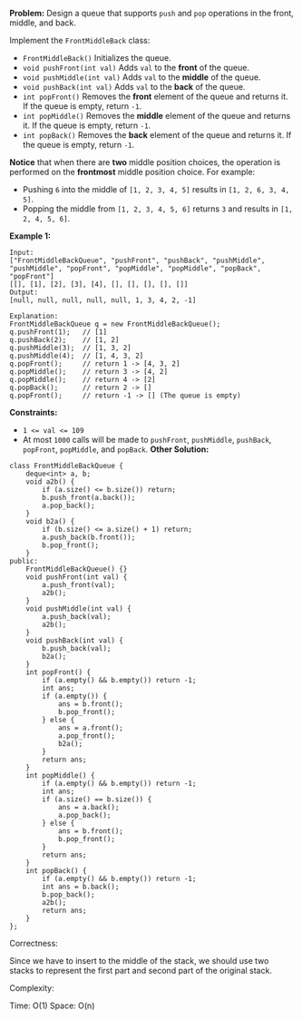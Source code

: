 **Problem:**
Design a queue that supports `push` and `pop` operations in the front, middle, and back.

Implement the `FrontMiddleBack` class:

- `FrontMiddleBack()` Initializes the queue.
- `void pushFront(int val)` Adds `val` to the **front** of the queue.
- `void pushMiddle(int val)` Adds `val` to the **middle** of the queue.
- `void pushBack(int val)` Adds `val` to the **back** of the queue.
- `int popFront()` Removes the **front** element of the queue and returns it. If the queue is empty, return `-1`.
- `int popMiddle()` Removes the **middle** element of the queue and returns it. If the queue is empty, return `-1`.
- `int popBack()` Removes the **back** element of the queue and returns it. If the queue is empty, return `-1`.

**Notice** that when there are **two** middle position choices, the operation is performed on the **frontmost** middle position choice. For example:

- Pushing `6` into the middle of `[1, 2, 3, 4, 5]` results in `[1, 2, 6, 3, 4, 5]`.
- Popping the middle from `[1, 2, 3, 4, 5, 6]` returns `3` and results in `[1, 2, 4, 5, 6]`.

 

**Example 1:**

```
Input:
["FrontMiddleBackQueue", "pushFront", "pushBack", "pushMiddle", "pushMiddle", "popFront", "popMiddle", "popMiddle", "popBack", "popFront"]
[[], [1], [2], [3], [4], [], [], [], [], []]
Output:
[null, null, null, null, null, 1, 3, 4, 2, -1]

Explanation:
FrontMiddleBackQueue q = new FrontMiddleBackQueue();
q.pushFront(1);   // [1]
q.pushBack(2);    // [1, 2]
q.pushMiddle(3);  // [1, 3, 2]
q.pushMiddle(4);  // [1, 4, 3, 2]
q.popFront();     // return 1 -> [4, 3, 2]
q.popMiddle();    // return 3 -> [4, 2]
q.popMiddle();    // return 4 -> [2]
q.popBack();      // return 2 -> []
q.popFront();     // return -1 -> [] (The queue is empty)
```

 

**Constraints:**

- `1 <= val <= 109`
- At most `1000` calls will be made to `pushFront`, `pushMiddle`, `pushBack`, `popFront`, `popMiddle`, and `popBack`.
**Other Solution:**
```
class FrontMiddleBackQueue {
    deque<int> a, b;
    void a2b() {
        if (a.size() <= b.size()) return;
        b.push_front(a.back());
        a.pop_back();
    }
    void b2a() {
        if (b.size() <= a.size() + 1) return;
        a.push_back(b.front());
        b.pop_front();
    }
public:
    FrontMiddleBackQueue() {}
    void pushFront(int val) {
        a.push_front(val);
        a2b();
    }
    void pushMiddle(int val) {
        a.push_back(val);
        a2b();
    }
    void pushBack(int val) {
        b.push_back(val);
        b2a();
    }
    int popFront() {
        if (a.empty() && b.empty()) return -1;
        int ans;
        if (a.empty()) {
            ans = b.front();
            b.pop_front();
        } else {
            ans = a.front();
            a.pop_front();
            b2a();
        }
        return ans;
    }
    int popMiddle() {
        if (a.empty() && b.empty()) return -1;
        int ans;
        if (a.size() == b.size()) {
            ans = a.back();
            a.pop_back();
        } else {
            ans = b.front();
            b.pop_front();
        }
        return ans;
    }
    int popBack() {
        if (a.empty() && b.empty()) return -1;
        int ans = b.back();
        b.pop_back();
        a2b();
        return ans;
    }
};
```
Correctness:

Since we have to insert to the middle of the stack, we should use two stacks to represent the first part and second part of the original stack. 

Complexity:

Time: O(1)
Space: O(n) 